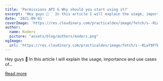 ```yaml
---
title: 'Permissions API & Why should you start using it?'
excerpt: 'Hey guys 👋   In this article I will explain the usage, importance and use cases of...'
date: '2021-09-01'
coverImage: 'https://res.cloudinary.com/practicaldev/image/fetch/s--RLwT8FfB--/c_imagga_scale,f_auto,fl_progressive,h_420,q_auto,w_1000/https://dev-to-uploads.s3.amazonaws.com/uploads/articles/lp6x8j7mzy87xd4qwe51.png'
author:
  name: Koders
  picture: "assets/blog/authors/koders.png"
ogImage:
  url: 'https://res.cloudinary.com/practicaldev/image/fetch/s--RLwT8FfB--/c_imagga_scale,f_auto,fl_progressive,h_420,q_auto,w_1000/https://dev-to-uploads.s3.amazonaws.com/uploads/articles/lp6x8j7mzy87xd4qwe51.png'
---
```


Hey guys 👋   In this article I will explain the usage, importance and use cases of...

[Read more](https://dev.to/sidmirza4/permissions-api-why-should-you-start-using-it-2k4d)

